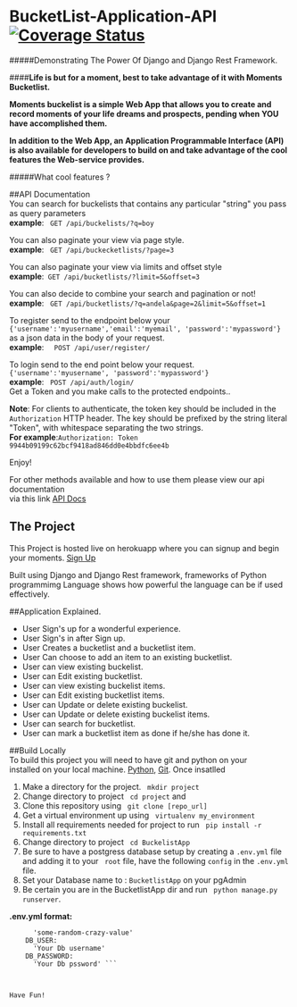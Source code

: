 # BucketList-Application-API  [![Coverage Status](https://coveralls.io/repos/andela-sjames/BucketList-Application-API/badge.svg?branch=devdesign&service=github)](https://coveralls.io/github/andela-sjames/BucketList-Application-API?branch=devdesign)  
#####Demonstrating The Power Of Django and Django Rest Framework.

####__Life is but for a moment, best to take advantage of it with Moments Bucketlist.__  

__Moments buckelist is a simple Web App that allows you to create and record moments of your life dreams and prospects, pending when YOU have accomplished them.__  

__In addition to the Web App, an Application Programmable Interface **(API)** is also available for developers to build on and take advantage of the cool features the Web-service provides.__    

#####What cool features ?  

##API Documentation  
You can search for buckelists that contains any particular "string" you pass as query parameters  
__example__: ``` GET /api/buckelists/?q=boy```  
  
You can also paginate your view via page style.  
__example__: ``` GET /api/buckecketlists/?page=3```   
  
You can also paginate your view via limits and offset style  
__example__:``` GET /api/bucketlists/?limit=5&offset=3```  

You can also decide to combine your search and pagination or not!  
__example__: ``` GET /api/bucketlists/?q=andela&page=2&limit=5&offset=1```  

To register send to the endpoint below your  
```{'username':'myusername','email':'myemail', 'password':'mypassword'}```  
as a json data in the body of your request.  
__example__: ```  POST /api/user/register/```

To login send to the end point below your request.  
```{'username':'myusername', 'password':'mypassword'}```   
__example__: ``` POST /api/auth/login/```  
Get a Token and you make calls to the protected endpoints..   

__Note__: For clients to authenticate, the token key should be included in the ```Authorization``` HTTP header. The key should be prefixed by the string literal "Token", with whitespace separating the two strings.  
__For example__:```Authorization: Token 9944b09199c62bcf9418ad846dd0e4bbdfc6ee4b ```  

Enjoy!  
  
For other methods available and how to use them please view
our api documentation  
via this link [API Docs](https://moments-bucketlist.herokuapp.com/docs/)  

## The Project  
This Project is hosted live on herokuapp where you can signup and begin your moments. [Sign Up](https://moments-bucketlist.herokuapp.com/) 

Built using Django and Django Rest framework, frameworks of Python programmimg Language shows how powerful the language can be if used effectively.  

##Application Explained.  

* User Sign's up for a wonderful experience.  
* User Sign's in after Sign up.  
* User Creates a bucketlist and a bucketlist item.  
* User Can choose to add an item to an existing bucketlist.  
* User can view existing buckelist.  
* User can Edit existing bucketlist.  
* User can view existing buckelist items.    
* User can Edit existing bucketlist items.  
* User can Update or delete existing buckelist.  
* User can Update or delete existing buckelist items.    
* User can search for bucketlist.  
* User can mark a bucketlist item as done if he/she has done it.  

##Build Locally  
To build this project you will need to have git and python on your  
installed on your local machine. [Python](https://www.python.org/downloads/), [Git](https://git-scm.com/downloads). Once insatlled  

1. Make a directory for the project. ``` mkdir project```  
2. Change directory to project ``` cd project``` and 
3. Clone this repository using ``` git clone [repo_url]```   
4. Get a virtual environment up using ``` virtualenv my_environment```  
5. Install all requirements needed for project to run ``` pip install -r requirements.txt```  
6. Change directory to project ``` cd BuckelistApp```  
7. Be sure to have a postgress database setup by creating a ```.env.yml``` file and adding it to your ``` root``` file, have the following ```config``` in the ```.env.yml``` file.  
8. Set your Database name to : ```BucketlistApp``` on your pgAdmin
9. Be certain you are in the BucketlistApp dir and run ``` python manage.py runserver```.


__.env.yml format:__
``` SECRET_KEY:  
      'some-random-crazy-value'
    DB_USER:
      'Your Db username'
    DB_PASSWORD:
      'Your Db pssword' ```   
    


Have Fun!



